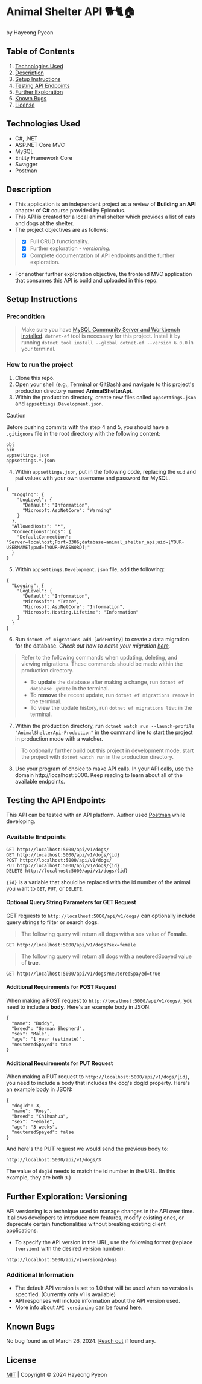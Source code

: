 # Animal Shelter API 🐕🐈🏠
by Hayeong Pyeon

## Table of Contents
1. [Technologies Used](#technologies-used)
2. [Description](#description)
3. [Setup Instructions](#setup-instructions)
4. [Testing API Endpoints](#testing-the-api-endpoints)
5. [Further Exploration](#further-exploration-versioning)
4. [Known Bugs](#known-bugs)
5. [License](#license)

## Technologies Used
- C#, .NET
- ASP.NET Core MVC
- MySQL
- Entity Framework Core
- Swagger 
- Postman 

## Description
- This application is an independent project as a review of **Building an API** chapter of **C#** course provided by Epicodus.
- This API is created for a local animal shelter which provides a list of cats and dogs at the shelter.
- The project objectives are as follows:    
> - [x] Full CRUD functionality.
> - [x] Further exploration - *versioning*.
> - [x] Complete documentation of API endpoints and the further exploration.  
- For another further exploration objective, the frontend MVC application that consumes this API is build and uploaded in this [repo](https://github.com/hypyeon/epicodus-project16-animal-shelter-client).

## Setup Instructions
### Precondition
> Make sure you have [MySQL Community Server and Workbench installed](https://full-time.learnhowtoprogram.com/c-and-net/getting-started-with-c/installing-and-configuring-mysql). 
> `dotnet-ef` tool is necessary for this project. Install it by running `dotnet tool install --global dotnet-ef --version 6.0.0` in your terminal. 
### How to run the project
1. Clone this repo.
2. Open your shell (e.g., Terminal or GitBash) and navigate to this project's production directory named **AnimalShelterApi**. 
3. Within the production directory, create new files called `appsettings.json` and `appsettings.Development.json`.
> [!CAUTION]
> Before pushing commits with the step 4 and 5, you should have a `.gitignore` file in the root directory with the following content:
```
obj
bin
appsettings.json
appsettings.*.json
```
4. Within `appsettings.json`, put in the following code, replacing the `uid` and `pwd` values with your own username and password for MySQL. 
```
{
  "Logging": {
    "LogLevel": {
      "Default": "Information",
      "Microsoft.AspNetCore": "Warning"
    }
  },
  "AllowedHosts": "*",
  "ConnectionStrings": {
    "DefaultConnection": "Server=localhost;Port=3306;database=animal_shelter_api;uid=[YOUR-USERNAME];pwd=[YOUR-PASSWORD];"
  }
}
```
5. Within `appsettings.Development.json` file, add the following:
```
{
  "Logging": {
    "LogLevel": {
      "Default": "Information",
      "Microsoft": "Trace",
      "Microsoft.AspNetCore": "Information",
      "Microsoft.Hosting.Lifetime": "Information"
    }
  }
}
```
6. Run `dotnet ef migrations add [AddEntity]` to create a data migration for the database. *Check out how to name your migration [here](https://learn.microsoft.com/en-us/ef/core/managing-schemas/migrations/managing?tabs=dotnet-core-cli).*
> Refer to the following commands when updating, deleting, and viewing migrations. These commands should be made within the production directory. 
> - To **update** the database after making a change, run `dotnet ef database update` in the terminal. 
> - To **remove** the recent update, run `dotnet ef migrations remove` in the terminal. 
> - To **view** the update history, run `dotnet ef migrations list` in the terminal. 
7. Within the production directory, run `dotnet watch run --launch-profile "AnimalShelterApi-Production"` in the command line to start the project in production mode with a watcher.
> To optionally further build out this project in development mode, start the project with `dotnet watch run` in the production directory.
8. Use your program of choice to make API calls. In your API calls, use the domain http://localhost:5000. Keep reading to learn about all of the available endpoints.

## Testing the API Endpoints
This API can be tested with an API platform. Author used [Postman](https://www.postman.com/) while developing. 

### Available Endpoints
```
GET http://localhost:5000/api/v1/dogs/
GET http://localhost:5000/api/v1/dogs/{id}
POST http://localhost:5000/api/v1/dogs/
PUT http://localhost:5000/api/v1/dogs/{id}
DELETE http://localhost:5000/api/v1/dogs/{id}
```
`{id}` is a variable that should be replaced with the id number of the animal you want to `GET`, `PUT`, or `DELETE`. 

#### Optional Query String Parameters for GET Request
GET requests to `http://localhost:5000/api/v1/dogs/` can optionally include query strings to filter or search dogs.
> The following query will return all dogs with a sex value of **Female**. 
```
GET http://localhost:5000/api/v1/dogs?sex=female
```
> The following query will return all dogs with a neuteredSpayed value of **true**.
```
GET http://localhost:5000/api/v1/dogs?neuteredSpayed=true
```

#### Additional Requirements for POST Request
When making a POST request to `http://localhost:5000/api/v1/dogs/`, you need to include a **body**. Here's an example body in JSON:
```
{
  "name": "Buddy",
  "breed": "German Shepherd",
  "sex": "Male",
  "age": "1 year (estimate)",
  "neuteredSpayed": true
}
```
#### Additional Requirements for PUT Request
When making a PUT request to `http://localhost:5000/api/v1/dogs/{id}`, you need to include a body that includes the dog's dogId property. Here's an example body in JSON:
```
{
  "dogId": 3,
  "name": "Rosy",
  "breed": "Chihuahua",
  "sex": "Female",
  "age": "3 weeks",
  "neuteredSpayed": false
}
```
And here's the PUT request we would send the previous body to:
```
http://localhost:5000/api/v1/dogs/3
```
The value of `dogId` needs to match the id number in the URL. (In this example, they are both `3`.)

## Further Exploration: Versioning
API versioning is a technique used to manage changes in the API over time. It allows developers to introduce new features, modify existing ones, or deprecate certain functionalities without breaking existing client applications.
- To specify the API version in the URL, use the following format (replace `{version}` with the desired version number):
```
http://localhost:5000/api/v{version}/dogs
```
### Additional Information
- The default API version is set to 1.0 that will be used when no version is specified. (Currently only v1 is available)
- API responses will include information about the API version used.
- More info about `API versioning` can be found [here](https://christian-schou.dk/blog/how-to-use-api-versioning-in-net-core-web-api/).

## Known Bugs
No bug found as of March 26, 2024. [Reach out](mailto:hayeong.pyeon@gmail.com) if found any.

## License
[MIT](/LICENSE.txt) | Copyright © 2024 Hayeong Pyeon